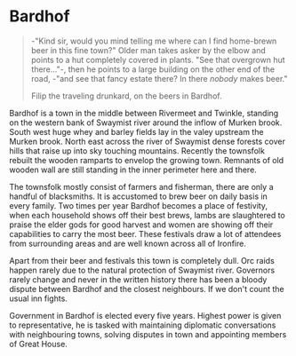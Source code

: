 # Bardhof

> -"Kind sir, would you mind telling me where can I find home-brewn beer in
> this fine town?" Older man takes asker by the elbow and points to a hut
> completely covered in plants. "See that overgrown hut there..."-, then he
> points to a large building on the other end of the road, -"and see that fancy
> estate there? In there _nobody_ makes beer."
>
> Filip the traveling drunkard, on the beers in Bardhof.

Bardhof is a town in the middle between Rivermeet and Twinkle, standing on the
western bank of Swaymist river around the inflow of Murken brook. South west
huge whey and barley fields lay in the valey upstream the Murken brook. North
east across the river of Swaymist dense forests cover hills that raise up into
sky touching mountains. Recently the townsfolk rebuilt the wooden ramparts to
envelop the growing town. Remnants of old wooden wall are still standing in the
inner perimeter here and there.

The townsfolk mostly consist of farmers and fisherman, there are only a handful
of blacksmiths. It is accustomed to brew beer on daily basis in every family.
Two times per year Bardhof becomes a place of festivity, when each household
shows off their best brews, lambs are slaughtered to praise the elder gods for
good harvest and women are showing off their capabilities to carry the most
beer. These festivals draw a lot of attendees from surrounding areas and are
well known across all of Ironfire.

Apart from their beer and festivals this town is completely dull. Orc raids
happen rarely due to the natural protection of Swaymist river. Governors rarely
change and never in the written history there has been a bloody dispute between
Bardhof and the closest neighbours. If we don't count the usual inn fights.

Government in Bardhof is elected every five years. Highest power is given to
representative, he is tasked with maintaining diplomatic conversations with
neighbouring towns, solving disputes in town and appointing members of Great House.
